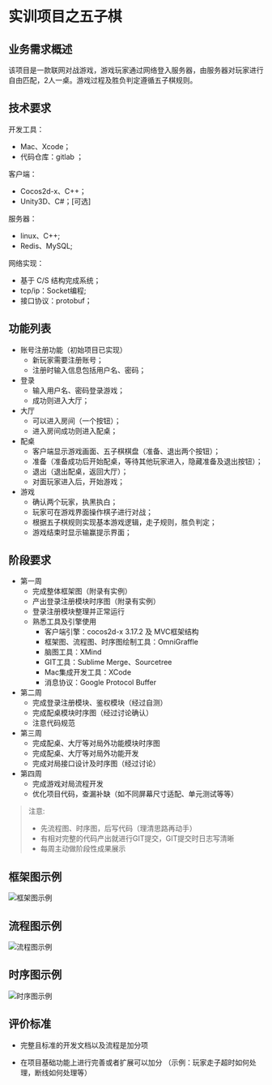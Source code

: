 
# 实训项目之五子棋

## 业务需求概述
该项目是一款联网对战游戏，游戏玩家通过网络登入服务器，由服务器对玩家进行自由匹配，2人一桌。游戏过程及胜负判定遵循五子棋规则。

## 技术要求
开发工具：
- Mac、Xcode；
- 代码仓库：gitlab ；

客户端：
- Cocos2d-x、C++；
- Unity3D、C#；[可选]

服务器：
- linux、C++;
- Redis、MySQL;

网络实现：
- 基于 C/S 结构完成系统；
- tcp/ip：Socket编程;
- 接口协议：protobuf；

## 功能列表
- 账号注册功能（初始项目已实现）
  * 新玩家需要注册账号；
  * 注册时输入信息包括用户名、密码；
- 登录  
  * 输入用户名、密码登录游戏；
  * 成功则进入大厅；
- 大厅
  * 可以进入房间（一个按钮）；
  * 进入房间成功则进入配桌；
- 配桌
  * 客户端显示游戏画面、五子棋棋盘（准备、退出两个按钮）；
  * 准备（准备成功后开始配桌，等待其他玩家进入，隐藏准备及退出按钮）；
  * 退出（退出配桌，返回大厅）；
  * 对面玩家进入后，开始游戏；
- 游戏
  * 确认两个玩家，执黑执白；
  * 玩家可在游戏界面操作棋子进行对战；
  * 根据五子棋规则实现基本游戏逻辑，走子规则，胜负判定；
  * 游戏结束时显示输赢提示界面；

## 阶段要求
- 第一周
  * 完成整体框架图（附录有实例）
  * 产出登录注册模块时序图（附录有实例）
  * 登录注册模块整理并正常运行
  * 熟悉工具及引擎使用
    - 客户端引擎：cocos2d-x 3.17.2 及 MVC框架结构
    - 框架图、流程图、时序图绘制工具：OmniGraffle
    - 脑图工具：XMind
    - GIT工具：Sublime Merge、Sourcetree
    - Mac集成开发工具：XCode
    - 消息协议：Google Protocol Buffer
- 第二周
  * 完成登录注册模块、鉴权模块（经过自测）
  * 完成配桌模块时序图（经过讨论确认）
  * 注意代码规范
- 第三周
  * 完成配桌、大厅等对局外功能模块时序图
  * 完成配桌、大厅等对局外功能开发
  * 完成对局接口设计及时序图（经过讨论）
- 第四周
  * 完成游戏对局流程开发
  * 优化项目代码，查漏补缺（如不同屏幕尺寸适配、单元测试等等）
> 注意:
  >* 先流程图、时序图，后写代码（理清思路再动手）
  >* 有相对完整的代码产出就进行GIT提交，GIT提交时日志写清晰
  >* 每周主动做阶段性成果展示

## 框架图示例
![框架图示例](https://assets.duole.com/images/uploads/202304/42eaacc24787c0ffd359e3b3515f7640.jpg "框架图示例")
## 流程图示例
![流程图示例](https://assets.duole.com/images/uploads/202304/50bc0cd1ae85a2699c81c787e6976958.jpg "流程图示例")
## 时序图示例
![时序图示例](https://assets.duole.com/images/uploads/202304/09d368ac04c0387663ad2530f71241e7.jpg "时序图示例")

## 评价标准
- 完整且标准的开发文档以及流程是加分项

- 在项目基础功能上进行完善或者扩展可以加分 （示例：玩家走子超时如何处理，断线如何处理等）








